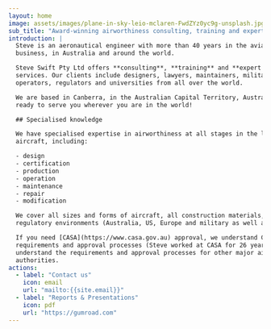 ```yaml
---
layout: home
image: assets/images/plane-in-sky-leio-mclaren-FwdZYz0yc9g-unsplash.jpg
sub_title: "Award-winning airworthiness consulting, training and expert witness services"
introduction: |
  Steve is an aeronautical engineer with more than 40 years in the aviation
  business, in Australia and around the world.

  Steve Swift Pty Ltd offers **consulting**, **training** and **expert witness**
  services. Our clients include designers, lawyers, maintainers, militaries,
  operators, regulators and universities from all over the world.

  We are based in Canberra, in the Australian Capital Territory, Australia. We are
  ready to serve you wherever you are in the world!

  ## Specialised knowledge

  We have specialised expertise in airworthiness at all stages in the life of an
  aircraft, including:

  - design
  - certification
  - production
  - operation
  - maintenance
  - repair
  - modification

  We cover all sizes and forms of aircraft, all construction materials, all
  regulatory environments (Australia, US, Europe and military as well as civil).

  If you need [CASA](https://www.casa.gov.au) approval, we understand CASA's
  requirements and approval processes (Steve worked at CASA for 26 years). We also
  understand the requirements and approval processes for other major airworthiness
  authorities.
actions:
  - label: "Contact us"
    icon: email
    url: "mailto:{{site.email}}"
  - label: "Reports & Presentations"
    icon: pdf
    url: "https://gumroad.com"
---
```


